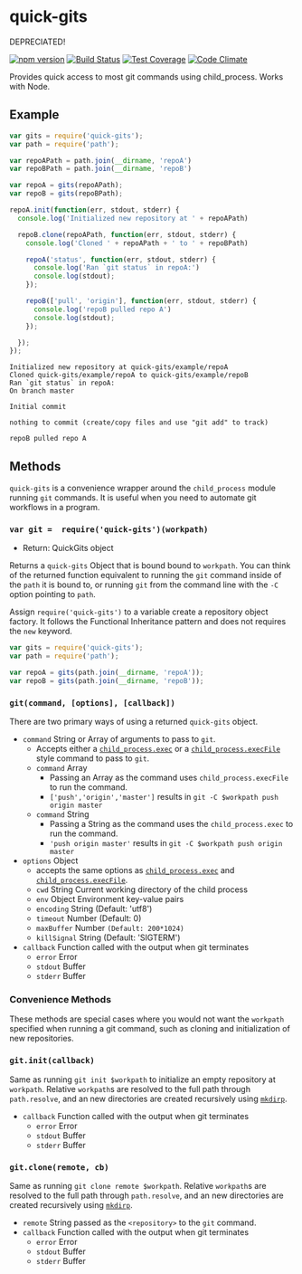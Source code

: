 quick-gits
=========

DEPRECIATED!

[![npm version](https://badge.fury.io/js/quick-gits.svg)](https://www.npmjs.com/package/quick-gits)
[![Build Status](https://travis-ci.org/bcomnes/quick-gits.svg)](https://travis-ci.org/bcomnes/quick-gits)
[![Test Coverage](https://codeclimate.com/github/bcomnes/quick-gits/badges/coverage.svg)](https://codeclimate.com/github/bcomnes/quick-gits)
[![Code Climate](https://codeclimate.com/github/bcomnes/quick-gits/badges/gpa.svg)](https://codeclimate.com/github/bcomnes/quick-gits)

Provides quick access to most git commands using child_process.  Works with Node.

## Example

```js
var gits = require('quick-gits');
var path = require('path');

var repoAPath = path.join(__dirname, 'repoA')
var repoBPath = path.join(__dirname, 'repoB')

var repoA = gits(repoAPath);
var repoB = gits(repoBPath);

repoA.init(function(err, stdout, stderr) {
  console.log('Initialized new repository at ' + repoAPath)

  repoB.clone(repoAPath, function(err, stdout, stderr) {
    console.log('Cloned ' + repoAPath + ' to ' + repoBPath)

    repoA('status', function(err, stdout, stderr) {
      console.log('Ran `git status` in repoA:')
      console.log(stdout);
    });

    repoB(['pull', 'origin'], function(err, stdout, stderr) {
      console.log('repoB pulled repo A')
      console.log(stdout);
    });

  });
});

```

```
Initialized new repository at quick-gits/example/repoA
Cloned quick-gits/example/repoA to quick-gits/example/repoB
Ran `git status` in repoA:
On branch master

Initial commit

nothing to commit (create/copy files and use "git add" to track)

repoB pulled repo A
```

## Methods

`quick-gits` is a convenience wrapper around the `child_process` module running `git` commands.  It is useful when you need to automate git workflows in a program.


### `var git =  require('quick-gits')(workpath)`

- Return: QuickGits object

Returns a `quick-gits` Object that is bound bound to `workpath`.  You can think of the returned function equivalent to running the `git` command inside of the `path` it is bound to, or running `git` from the command line with the `-C` option pointing to `path`.

Assign `require('quick-gits')` to a variable create a repository object factory.  It follows the Functional Inheritance pattern and does not requires the `new` keyword.

```js
var gits = require('quick-gits');
var path = require('path');

var repoA = gits(path.join(__dirname, 'repoA'));
var repoB = gits(path.join(__dirname, 'repoB'));
```

### `git(command, [options], [callback])`

There are two primary ways of using a returned `quick-gits` object.

- `command` String or Array of arguments to pass to `git`.
  - Accepts either a [`child_process.exec`](http://nodejs.org/api/child_process.html#child_process_child_process_exec_command_options_callback) or a [`child_process.execFile`](http://nodejs.org/api/child_process.html#child_process_child_process_execfile_file_args_options_callback) style command to pass to `git`.
  - `command` Array
    - Passing an Array as the command uses `child_process.execFile` to run the command.
    - `['push','origin','master']` results in `git -C $workpath push origin master`
  - `command` String
    - Passing a String as the command uses the `child_process.exec` to run the command.
    - `'push origin master'` results in `git -C $workpath push origin master`
- `options` Object
  - accepts the same options as [`child_process.exec`](http://nodejs.org/api/child_process.html#child_process_child_process_exec_command_options_callback) and [`child_process.execFile`](http://nodejs.org/api/child_process.html#child_process_child_process_execfile_file_args_options_callback).
  - `cwd` String Current working directory of the child process
  - `env` Object Environment key-value pairs
  - `encoding` String (Default: 'utf8')
  - `timeout` Number (Default: 0)
  - `maxBuffer` Number `(Default: 200*1024)`
  - `killSignal` String (Default: 'SIGTERM')
- `callback` Function called with the output when git terminates
  - `error` Error
  - `stdout` Buffer
  - `stderr` Buffer

### Convenience Methods

These methods are special cases where you would not want the `workpath` specified when running a git command, such as cloning and initialization of new repositories.

### `git.init(callback)`

Same as running `git init $workpath` to initialize an empty repository at `workpath`.  Relative `workpath`s are resolved to the full path through `path.resolve`, and an new directories are created recursively using [`mkdirp`](https://www.npmjs.com/package/mkdirp).

- `callback` Function called with the output when git terminates
  - `error` Error
  - `stdout` Buffer
  - `stderr` Buffer

### `git.clone(remote, cb)`

Same as running `git clone remote $workpath`.  Relative `workpath`s are resolved to the full path through `path.resolve`, and an new directories are created recursively using [`mkdirp`](https://www.npmjs.com/package/mkdirp).

- `remote` String passed as the `<repository>` to the `git` command.
- `callback` Function called with the output when git terminates
  - `error` Error
  - `stdout` Buffer
  - `stderr` Buffer

